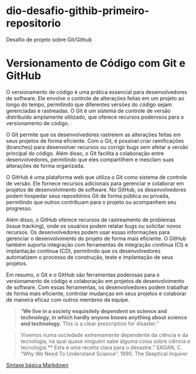 # dio-desafio-githib-primeiro-repositorio
Desafio de projeto sobre Git/Github

# ****Versionamento de Código com Git e GitHub****

O versionamento de código é uma prática essencial para desenvolvedores de software. Ele envolve o controle de alterações feitas em um projeto ao longo do tempo, permitindo que diferentes versões do código sejam gerenciadas e rastreadas. O Git é um sistema de controle de versão distribuído amplamente utilizado, que oferece recursos poderosos para o versionamento de código.

O Git permite que os desenvolvedores rastreiem as alterações feitas em seus projetos de forma eficiente. Com o Git, é possível criar ramificações (branches) para desenvolver recursos ou corrigir bugs sem afetar a versão principal do código. Além disso, o Git facilita a colaboração entre desenvolvedores, permitindo que eles compartilhem e mesclam suas alterações de forma organizada.

O GitHub é uma plataforma web que utiliza o Git como sistema de controle de versão. Ele fornece recursos adicionais para gerenciar e colaborar em projetos de desenvolvimento de software. No GitHub, os desenvolvedores podem hospedar seus repositórios Git de forma pública ou privada, permitindo que outros contribuam para o projeto ou acompanhem seu progresso.

Além disso, o GitHub oferece recursos de rastreamento de problemas (issue tracking), onde os usuários podem relatar bugs ou solicitar novos recursos. Os desenvolvedores podem usar essas informações para gerenciar o desenvolvimento do projeto de forma mais eficiente. O GitHub também suporta integração com ferramentas de integração contínua (CI) e implantação contínua (CD), permitindo que os desenvolvedores automatizem o processo de construção, teste e implantação de seus projetos.

Em resumo, o Git e o GitHub são ferramentas poderosas para o versionamento de código e colaboração em projetos de desenvolvimento de software. Com essas ferramentas, os desenvolvedores podem trabalhar de forma mais eficiente, controlar mudanças em seus projetos e colaborar de maneira eficaz com outros membros da equipe.

> “**We live in a society exquisitely dependent on science and technology, in which hardly anyone knows anything about science and technology.** This is a clear prescription for disaster.”
> 

> Vivemos numa sociedade extremamente dependente da ciência e da tecnologia, na qual quase ninguém sabe alguma coisa sobre ciência e tecnologia.**
Esta é uma receita clara para o desastre.” 
> SAGAN, C. “Why We Need To Understand Sciance”. 1990. The Skeptical Inquirer
>
[Sintaxe básica Markdown](https://www.markdownguide.org/basic-syntax/)
